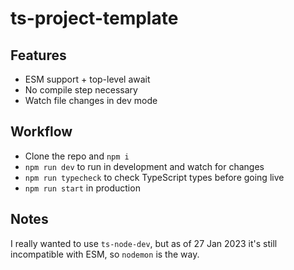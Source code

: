 # ts-project-template

## Features

- ESM support + top-level await
- No compile step necessary
- Watch file changes in dev mode

## Workflow

- Clone the repo and `npm i`
- `npm run dev` to run in development and watch for changes
- `npm run typecheck` to check TypeScript types before going live
- `npm run start` in production

## Notes

I really wanted to use `ts-node-dev`, but as of 27 Jan 2023 it's still incompatible with ESM, so `nodemon` is the way.
